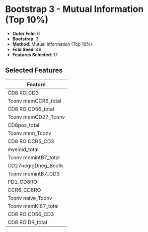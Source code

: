 # Bootstrap 3 - Mutual Information (Top 10%)

- **Outer Fold**: 6
- **Bootstrap**: 3
- **Method**: Mutual Information (Top 10%)
- **Fold Seed**: 49
- **Features Selected**: 17

## Selected Features

| Feature |
|---------|
| CD8 RO_CD3 |
| Tconv memCCR6_total |
| CD8 RO CD56_total |
| Tconv memCD27_Tconv |
| CD8pos_total |
| Tconv mem_Tconv |
| CD8 RO CCR5_CD3 |
| myeloid_total |
| Tconv memintB7_total |
| CD27negIgDneg_Bcells |
| Tconv memintB7_CD3 |
| PD1_CD8RO |
| CCR6_CD8RO |
| Tconv naive_Tconv |
| Tconv memKi67_total |
| CD8 RO CD56_CD3 |
| CD8 RO DR_total |
